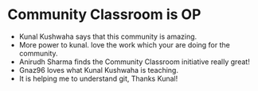 # Community Classroom is OP

- Kunal Kushwaha says that this community is amazing.
- More power to kunal. love the work which your are doing for the community.
- Anirudh Sharma finds the Community Classroom initiative really great!
- Gnaz96 loves what Kunal Kushwaha is teaching.
- It is helping me to understand git, Thanks Kunal!
